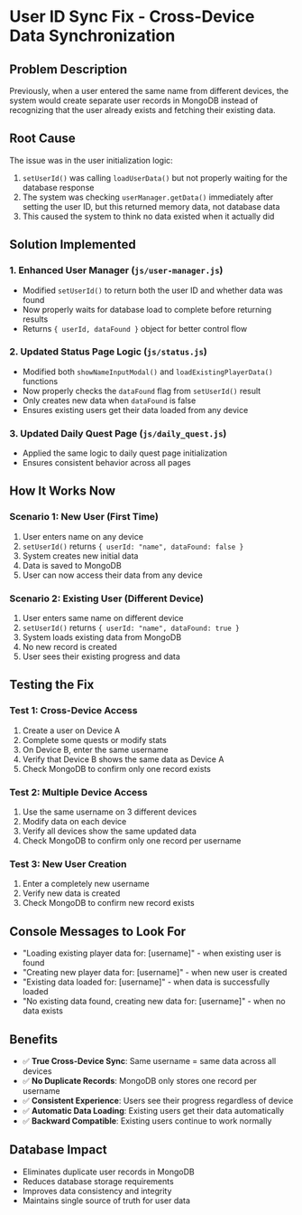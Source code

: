 # User ID Sync Fix - Cross-Device Data Synchronization

## Problem Description
Previously, when a user entered the same name from different devices, the system would create separate user records in MongoDB instead of recognizing that the user already exists and fetching their existing data.

## Root Cause
The issue was in the user initialization logic:
1. `setUserId()` was calling `loadUserData()` but not properly waiting for the database response
2. The system was checking `userManager.getData()` immediately after setting the user ID, but this returned memory data, not database data
3. This caused the system to think no data existed when it actually did

## Solution Implemented

### 1. Enhanced User Manager (`js/user-manager.js`)
- Modified `setUserId()` to return both the user ID and whether data was found
- Now properly waits for database load to complete before returning results
- Returns `{ userId, dataFound }` object for better control flow

### 2. Updated Status Page Logic (`js/status.js`)
- Modified both `showNameInputModal()` and `loadExistingPlayerData()` functions
- Now properly checks the `dataFound` flag from `setUserId()` result
- Only creates new data when `dataFound` is false
- Ensures existing users get their data loaded from any device

### 3. Updated Daily Quest Page (`js/daily_quest.js`)
- Applied the same logic to daily quest page initialization
- Ensures consistent behavior across all pages

## How It Works Now

### Scenario 1: New User (First Time)
1. User enters name on any device
2. `setUserId()` returns `{ userId: "name", dataFound: false }`
3. System creates new initial data
4. Data is saved to MongoDB
5. User can now access their data from any device

### Scenario 2: Existing User (Different Device)
1. User enters same name on different device
2. `setUserId()` returns `{ userId: "name", dataFound: true }`
3. System loads existing data from MongoDB
4. No new record is created
5. User sees their existing progress and data

## Testing the Fix

### Test 1: Cross-Device Access
1. Create a user on Device A
2. Complete some quests or modify stats
3. On Device B, enter the same username
4. Verify that Device B shows the same data as Device A
5. Check MongoDB to confirm only one record exists

### Test 2: Multiple Device Access
1. Use the same username on 3 different devices
2. Modify data on each device
3. Verify all devices show the same updated data
4. Check MongoDB to confirm only one record per username

### Test 3: New User Creation
1. Enter a completely new username
2. Verify new data is created
3. Check MongoDB to confirm new record exists

## Console Messages to Look For
- "Loading existing player data for: [username]" - when existing user is found
- "Creating new player data for: [username]" - when new user is created
- "Existing data loaded for: [username]" - when data is successfully loaded
- "No existing data found, creating new data for: [username]" - when no data exists

## Benefits
- ✅ **True Cross-Device Sync**: Same username = same data across all devices
- ✅ **No Duplicate Records**: MongoDB only stores one record per username
- ✅ **Consistent Experience**: Users see their progress regardless of device
- ✅ **Automatic Data Loading**: Existing users get their data automatically
- ✅ **Backward Compatible**: Existing users continue to work normally

## Database Impact
- Eliminates duplicate user records in MongoDB
- Reduces database storage requirements
- Improves data consistency and integrity
- Maintains single source of truth for user data
